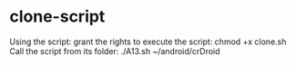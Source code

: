 # clone-script
Using the script:
grant the rights to execute the script: chmod +x clone.sh
Call the script from its folder: ./A13.sh ~/android/crDroid
